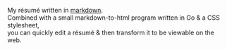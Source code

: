 My résumé written in [markdown](https://en.wikipedia.org/wiki/Markdown).<br>
Combined with a small markdown-to-html program written in Go & a CSS stylesheet,<br>
you can quickly edit a résumé & then transform it to be viewable on the web.<br>
